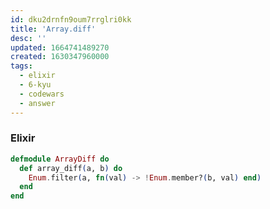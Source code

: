 ```yaml
---
id: dku2drnfn9oum7rrglri0kk
title: 'Array.diff'
desc: ''
updated: 1664741489270
created: 1630347960000
tags:
  - elixir
  - 6-kyu
  - codewars
  - answer
---
```


### Elixir

```elixir
defmodule ArrayDiff do
  def array_diff(a, b) do
    Enum.filter(a, fn(val) -> !Enum.member?(b, val) end)
  end
end
```
